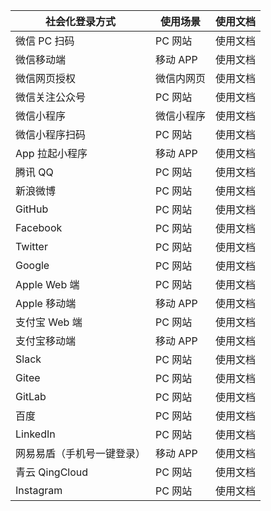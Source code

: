 | 社会化登录方式             | 使用场景   | 使用文档                                                                                                              |
| -------------------------- | ---------- | --------------------------------------------------------------------------------------------------------------------- |
| 微信 PC 扫码               | PC 网站    | <router-link to="/guides/connections/social/wechat-pc/" target="_blank">使用文档</router-link>                    |
| 微信移动端                 | 移动 APP   | <router-link to="/guides/connections/social/wechat-mobile/" target="_blank">使用文档</router-link>                |
| 微信网页授权               | 微信内网页 | <router-link to="/guides/connections/social/wechat-mp/" target="_blank">使用文档</router-link>                    |
| 微信关注公众号                 | PC 网站    | <router-link to="/guides/connections/social/wechatmp-qrcode/" target="_blank">使用文档</router-link>              |
| 微信小程序                 | 微信小程序 | <router-link to="/guides/connections/social/wechat-miniprogram/" target="_blank">使用文档</router-link>           |
| 微信小程序扫码             | PC 网站    | <router-link to="/guides/connections/social/wechat-miniprogram-qrconnect/" target="_blank">使用文档</router-link> |
| App 拉起小程序             | 移动 APP   | <router-link to="/guides/connections/social/wechat-miniprogram-applaunch/" target="_blank">使用文档</router-link> |
| 腾讯 QQ                    | PC 网站    | <router-link to="/guides/connections/social/qq/" target="_blank">使用文档</router-link>                           |
| 新浪微博                   | PC 网站    | <router-link to="/guides/connections/social/weibo/" target="_blank">使用文档</router-link>                        |
| GitHub                     | PC 网站    | <router-link to="/guides/connections/social/github/" target="_blank">使用文档</router-link>                       |
| Facebook                   | PC 网站    | <router-link to="/guides/connections/social/facebook/" target="_blank">使用文档</router-link>                     |
| Twitter                    | PC 网站    | <router-link to="/guides/connections/social/twitter/" target="_blank">使用文档</router-link>                      |
| Google                     | PC 网站    | <router-link to="/guides/connections/social/google/" target="_blank">使用文档</router-link>                       |
| Apple Web 端               | PC 网站    | <router-link to="/guides/connections/social/apple-web/" target="_blank">使用文档</router-link>                    |
| Apple 移动端               | 移动 APP   | <router-link to="/guides/connections/social/apple-mobile/" target="_blank">使用文档</router-link>                        |
| 支付宝 Web 端              | PC 网站    | <router-link to="/guides/connections/social/alipay-web/" target="_blank">使用文档</router-link>                   |
| 支付宝移动端               | 移动 APP   | <router-link to="/guides/connections/social/alipay/" target="_blank">使用文档</router-link>                       |
| Slack                      | PC 网站    | <router-link to="/guides/connections/social/slack/" target="_blank">使用文档</router-link>                        |
| Gitee                      | PC 网站    | <router-link to="/guides/connections/social/gitee/" target="_blank">使用文档</router-link>                        |
| GitLab                     | PC 网站    | <router-link to="/guides/connections/social/gitlab/" target="_blank">使用文档</router-link>                       |
| 百度                       | PC 网站    | <router-link to="/guides/connections/social/baidu/" target="_blank">使用文档</router-link>                        |
| LinkedIn                   | PC 网站    | <router-link to="/guides/connections/social/linkedin/" target="_blank">使用文档</router-link>                     |
| 网易易盾（手机号一键登录） | 移动 APP   | <router-link to="/guides/connections/social/yidun/" target="_blank">使用文档</router-link>                        |
| 青云 QingCloud             | PC 网站    | <router-link to="/guides/connections/social/qingcloud/" target="_blank">使用文档</router-link>                    |
| Instagram                  | PC 网站    | <router-link to="/guides/connections/social/instagram/" target="_blank">使用文档</router-link>                    |
